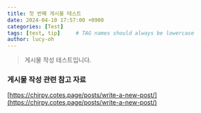 ```yaml
---
title: 첫 번째 게시물 테스트
date: 2024-04-10 17:57:00 +0900
categories: [Test]
tags: [test, tip]     # TAG names should always be lowercase
author: lucy-oh
---
```


> 게시물 작성 테스트입니다.

### 게시물 작성 관련 참고 자료

[https://chirpy.cotes.page/posts/write-a-new-post/](https://chirpy.cotes.page/posts/write-a-new-post/)

